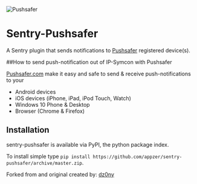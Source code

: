 ![Pushsafer](https://www.pushsafer.com/de/assets/logos/logo.png)
	
Sentry-Pushsafer
=============
A Sentry plugin that sends notifications to [Pushsafer](https://www.pushsafer.com) registered device(s).

##How to send push-notification out of IP-Symcon with Pushsafer

[Pushsafer.com](https://www.pushsafer.com) make it easy and safe to send &amp; receive push-notifications to your
- Android devices
- iOS devices (iPhone, iPad, iPod Touch, Watch)
- Windows 10 Phone & Desktop
- Browser (Chrome & Firefox)

Installation
------------
sentry-pushsafer is available via PyPI, the python package index.

To install simple type `pip install https://github.com/appzer/sentry-pushsafer/archive/master.zip`.

Forked from and original created by: [dz0ny](https://github.com/dz0ny/sentry-pushover)

